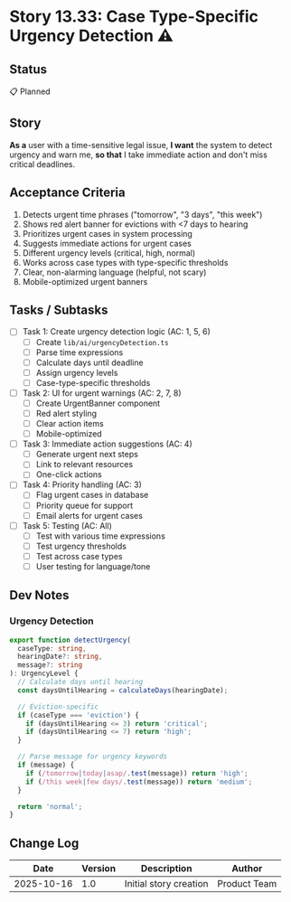 # Story 13.33: Case Type-Specific Urgency Detection ⚠️

## Status
📋 Planned

## Story
**As a** user with a time-sensitive legal issue,
**I want** the system to detect urgency and warn me,
**so that** I take immediate action and don't miss critical deadlines.

## Acceptance Criteria

1. Detects urgent time phrases ("tomorrow", "3 days", "this week")
2. Shows red alert banner for evictions with <7 days to hearing
3. Prioritizes urgent cases in system processing
4. Suggests immediate actions for urgent cases
5. Different urgency levels (critical, high, normal)
6. Works across case types with type-specific thresholds
7. Clear, non-alarming language (helpful, not scary)
8. Mobile-optimized urgent banners

## Tasks / Subtasks

- [ ] Task 1: Create urgency detection logic (AC: 1, 5, 6)
  - [ ] Create `lib/ai/urgencyDetection.ts`
  - [ ] Parse time expressions
  - [ ] Calculate days until deadline
  - [ ] Assign urgency levels
  - [ ] Case-type-specific thresholds

- [ ] Task 2: UI for urgent warnings (AC: 2, 7, 8)
  - [ ] Create UrgentBanner component
  - [ ] Red alert styling
  - [ ] Clear action items
  - [ ] Mobile-optimized

- [ ] Task 3: Immediate action suggestions (AC: 4)
  - [ ] Generate urgent next steps
  - [ ] Link to relevant resources
  - [ ] One-click actions

- [ ] Task 4: Priority handling (AC: 3)
  - [ ] Flag urgent cases in database
  - [ ] Priority queue for support
  - [ ] Email alerts for urgent cases

- [ ] Task 5: Testing (AC: All)
  - [ ] Test with various time expressions
  - [ ] Test urgency thresholds
  - [ ] Test across case types
  - [ ] User testing for language/tone

## Dev Notes

### Urgency Detection

```typescript
export function detectUrgency(
  caseType: string,
  hearingDate?: string,
  message?: string
): UrgencyLevel {
  // Calculate days until hearing
  const daysUntilHearing = calculateDays(hearingDate);

  // Eviction-specific
  if (caseType === 'eviction') {
    if (daysUntilHearing <= 3) return 'critical';
    if (daysUntilHearing <= 7) return 'high';
  }

  // Parse message for urgency keywords
  if (message) {
    if (/tomorrow|today|asap/.test(message)) return 'high';
    if (/this week|few days/.test(message)) return 'medium';
  }

  return 'normal';
}
```

## Change Log

| Date | Version | Description | Author |
|------|---------|-------------|--------|
| 2025-10-16 | 1.0 | Initial story creation | Product Team |

